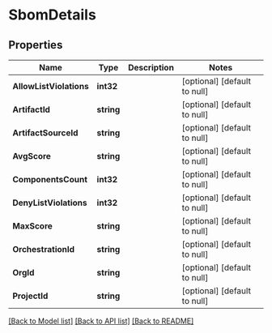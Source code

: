 # SbomDetails

## Properties
Name | Type | Description | Notes
------------ | ------------- | ------------- | -------------
**AllowListViolations** | **int32** |  | [optional] [default to null]
**ArtifactId** | **string** |  | [optional] [default to null]
**ArtifactSourceId** | **string** |  | [optional] [default to null]
**AvgScore** | **string** |  | [optional] [default to null]
**ComponentsCount** | **int32** |  | [optional] [default to null]
**DenyListViolations** | **int32** |  | [optional] [default to null]
**MaxScore** | **string** |  | [optional] [default to null]
**OrchestrationId** | **string** |  | [optional] [default to null]
**OrgId** | **string** |  | [optional] [default to null]
**ProjectId** | **string** |  | [optional] [default to null]

[[Back to Model list]](../README.md#documentation-for-models) [[Back to API list]](../README.md#documentation-for-api-endpoints) [[Back to README]](../README.md)

